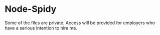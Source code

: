 # Node-Spidy

Some of the files are private. Access will be provided for employers who have a serious intention to hire me.
